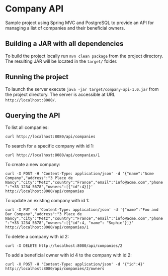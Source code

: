 # Company API

Sample project using Spring MVC and PostgreSQL to provide an API for managing a list of companies and their beneficial owners.

## Building a JAR with all dependencies

To build the project locally run `mvn clean package` from the project directory. The resulting JAR will be located in the `target/` folder.

## Running the project

To launch the server execute `java -jar target/company-api-1.0.jar` from the project directory. The server is accessible at URL `http://localhost:8080/`.

## Querying the API

To list all companies:

`curl http://localhost:8080/api/companies`

To search for a specific company with id 1:

`curl http://localhost:8080/api/companies/1`

To create a new company:

`curl -X POST -H 'Content-Type: application/json' -d '{"name":"Acme Company","address":"3 Place de Nancy","city":"Metz","country":"France","email":"info@acme.com","phone":"+33 1234 5678","owners":[{"id":4}]}' http://localhost:8080/api/companies`

To update an existing company with id 1:

`curl -X PUT -H 'Content-Type: application/json' -d '{"name":"Foo and Bar Company","address":"3 Place de Nancy","city":"Metz","country":"France","email":"info@acme.com","phone":"+33 1234 5678","owners":[{"id":4, "name": "Sophie"}]}' http://localhost:8080/api/companies/1`

To delete a company with id 2:

`curl -X DELETE http://localhost:8080/api/companies/2`

To add a beneficial owner with id 4 to the company with id 2:

`curl -X POST -H 'Content-Type: application/json' -d '{"id":4}' http://localhost:8080/api/companies/2/owners`


